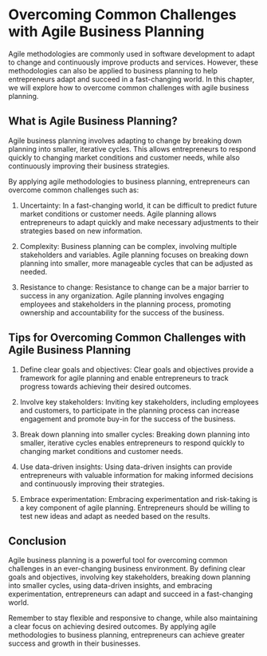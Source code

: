 Overcoming Common Challenges with Agile Business Planning
=======================================================================================================================

Agile methodologies are commonly used in software development to adapt to change and continuously improve products and services. However, these methodologies can also be applied to business planning to help entrepreneurs adapt and succeed in a fast-changing world. In this chapter, we will explore how to overcome common challenges with agile business planning.

What is Agile Business Planning?
--------------------------------

Agile business planning involves adapting to change by breaking down planning into smaller, iterative cycles. This allows entrepreneurs to respond quickly to changing market conditions and customer needs, while also continuously improving their business strategies.

By applying agile methodologies to business planning, entrepreneurs can overcome common challenges such as:

1. Uncertainty: In a fast-changing world, it can be difficult to predict future market conditions or customer needs. Agile planning allows entrepreneurs to adapt quickly and make necessary adjustments to their strategies based on new information.

2. Complexity: Business planning can be complex, involving multiple stakeholders and variables. Agile planning focuses on breaking down planning into smaller, more manageable cycles that can be adjusted as needed.

3. Resistance to change: Resistance to change can be a major barrier to success in any organization. Agile planning involves engaging employees and stakeholders in the planning process, promoting ownership and accountability for the success of the business.

Tips for Overcoming Common Challenges with Agile Business Planning
------------------------------------------------------------------

1. Define clear goals and objectives: Clear goals and objectives provide a framework for agile planning and enable entrepreneurs to track progress towards achieving their desired outcomes.

2. Involve key stakeholders: Inviting key stakeholders, including employees and customers, to participate in the planning process can increase engagement and promote buy-in for the success of the business.

3. Break down planning into smaller cycles: Breaking down planning into smaller, iterative cycles enables entrepreneurs to respond quickly to changing market conditions and customer needs.

4. Use data-driven insights: Using data-driven insights can provide entrepreneurs with valuable information for making informed decisions and continuously improving their strategies.

5. Embrace experimentation: Embracing experimentation and risk-taking is a key component of agile planning. Entrepreneurs should be willing to test new ideas and adapt as needed based on the results.

Conclusion
----------

Agile business planning is a powerful tool for overcoming common challenges in an ever-changing business environment. By defining clear goals and objectives, involving key stakeholders, breaking down planning into smaller cycles, using data-driven insights, and embracing experimentation, entrepreneurs can adapt and succeed in a fast-changing world.

Remember to stay flexible and responsive to change, while also maintaining a clear focus on achieving desired outcomes. By applying agile methodologies to business planning, entrepreneurs can achieve greater success and growth in their businesses.
